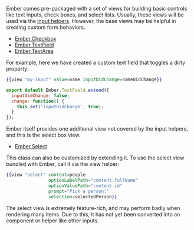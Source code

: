 Ember comes pre-packaged with a set of views for building basic controls like text inputs, check boxes, and select lists. Usually, these views will be used via the [input helpers](templates/input-helpers/). However, the base views may be helpful in creating custom form behaviors.

* [Ember.Checkbox](http://emberjs.com/api/classes/Ember.Checkbox.html)
* [Ember.TextField](http://emberjs.com/api/classes/Ember.TextField.html)
* [Ember.TextArea](http://emberjs.com/api/classes/Ember.TextArea.html)

For example, here we have created a custom text field that toggles a dirty property:

```app/templates/some-template-using-a-view.hbs
{{view "my-input" value=name inputDidChange=nameDidChange}}
```

```app/views/my-input.js
export default Ember.TextField.extend({
  inputDidChange: false,
  change: function() {
    this.set('inputDidChange', true);
  }
});
```

Ember itself provides one additional view not covered by the input helpers, and this is the select box view.

* [Ember.Select](http://emberjs.com/api/classes/Ember.Select.html)

This class can also be customized by extending it. To use the select view bundled with Ember, call it via the view helper:

```handlebars
{{view "select" content=people
                optionLabelPath="content.fullName"
                optionValuePath="content.id"
                prompt="Pick a person:"
                selection=selectedPerson}}
```

The select view is extremely feature-rich, and may perform badly when rendering many items. Due to this, it has not yet been converted into an component or helper like other inputs.
